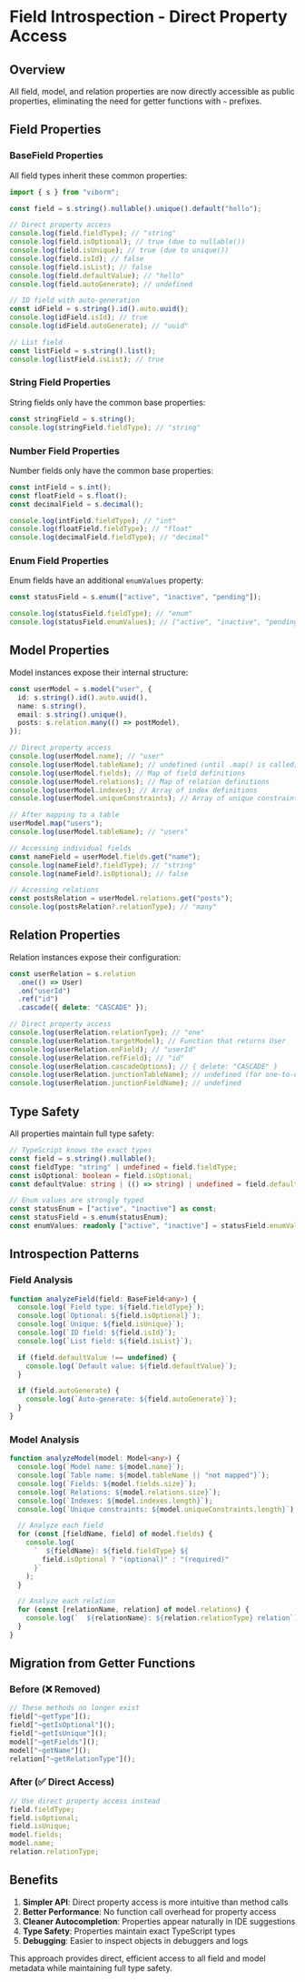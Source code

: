 # Field Introspection - Direct Property Access

## Overview

All field, model, and relation properties are now directly accessible as public properties, eliminating the need for getter functions with `~` prefixes.

## Field Properties

### BaseField Properties

All field types inherit these common properties:

```typescript
import { s } from "viborm";

const field = s.string().nullable().unique().default("hello");

// Direct property access
console.log(field.fieldType); // "string"
console.log(field.isOptional); // true (due to nullable())
console.log(field.isUnique); // true (due to unique())
console.log(field.isId); // false
console.log(field.isList); // false
console.log(field.defaultValue); // "hello"
console.log(field.autoGenerate); // undefined

// ID field with auto-generation
const idField = s.string().id().auto.uuid();
console.log(idField.isId); // true
console.log(idField.autoGenerate); // "uuid"

// List field
const listField = s.string().list();
console.log(listField.isList); // true
```

### String Field Properties

String fields only have the common base properties:

```typescript
const stringField = s.string();
console.log(stringField.fieldType); // "string"
```

### Number Field Properties

Number fields only have the common base properties:

```typescript
const intField = s.int();
const floatField = s.float();
const decimalField = s.decimal();

console.log(intField.fieldType); // "int"
console.log(floatField.fieldType); // "float"
console.log(decimalField.fieldType); // "decimal"
```

### Enum Field Properties

Enum fields have an additional `enumValues` property:

```typescript
const statusField = s.enum(["active", "inactive", "pending"]);

console.log(statusField.fieldType); // "enum"
console.log(statusField.enumValues); // ["active", "inactive", "pending"]
```

## Model Properties

Model instances expose their internal structure:

```typescript
const userModel = s.model("user", {
  id: s.string().id().auto.uuid(),
  name: s.string(),
  email: s.string().unique(),
  posts: s.relation.many(() => postModel),
});

// Direct property access
console.log(userModel.name); // "user"
console.log(userModel.tableName); // undefined (until .map() is called)
console.log(userModel.fields); // Map of field definitions
console.log(userModel.relations); // Map of relation definitions
console.log(userModel.indexes); // Array of index definitions
console.log(userModel.uniqueConstraints); // Array of unique constraint definitions

// After mapping to a table
userModel.map("users");
console.log(userModel.tableName); // "users"

// Accessing individual fields
const nameField = userModel.fields.get("name");
console.log(nameField?.fieldType); // "string"
console.log(nameField?.isOptional); // false

// Accessing relations
const postsRelation = userModel.relations.get("posts");
console.log(postsRelation?.relationType); // "many"
```

## Relation Properties

Relation instances expose their configuration:

```typescript
const userRelation = s.relation
  .one(() => User)
  .on("userId")
  .ref("id")
  .cascade({ delete: "CASCADE" });

// Direct property access
console.log(userRelation.relationType); // "one"
console.log(userRelation.targetModel); // Function that returns User
console.log(userRelation.onField); // "userId"
console.log(userRelation.refField); // "id"
console.log(userRelation.cascadeOptions); // { delete: "CASCADE" }
console.log(userRelation.junctionTableName); // undefined (for one-to-one/one-to-many)
console.log(userRelation.junctionFieldName); // undefined
```

## Type Safety

All properties maintain full type safety:

```typescript
// TypeScript knows the exact types
const field = s.string().nullable();
const fieldType: "string" | undefined = field.fieldType;
const isOptional: boolean = field.isOptional;
const defaultValue: string | (() => string) | undefined = field.defaultValue;

// Enum values are strongly typed
const statusEnum = ["active", "inactive"] as const;
const statusField = s.enum(statusEnum);
const enumValues: readonly ["active", "inactive"] = statusField.enumValues;
```

## Introspection Patterns

### Field Analysis

```typescript
function analyzeField(field: BaseField<any>) {
  console.log(`Field type: ${field.fieldType}`);
  console.log(`Optional: ${field.isOptional}`);
  console.log(`Unique: ${field.isUnique}`);
  console.log(`ID field: ${field.isId}`);
  console.log(`List field: ${field.isList}`);

  if (field.defaultValue !== undefined) {
    console.log(`Default value: ${field.defaultValue}`);
  }

  if (field.autoGenerate) {
    console.log(`Auto-generate: ${field.autoGenerate}`);
  }
}
```

### Model Analysis

```typescript
function analyzeModel(model: Model<any>) {
  console.log(`Model name: ${model.name}`);
  console.log(`Table name: ${model.tableName || "not mapped"}`);
  console.log(`Fields: ${model.fields.size}`);
  console.log(`Relations: ${model.relations.size}`);
  console.log(`Indexes: ${model.indexes.length}`);
  console.log(`Unique constraints: ${model.uniqueConstraints.length}`);

  // Analyze each field
  for (const [fieldName, field] of model.fields) {
    console.log(
      `  ${fieldName}: ${field.fieldType} ${
        field.isOptional ? "(optional)" : "(required)"
      }`
    );
  }

  // Analyze each relation
  for (const [relationName, relation] of model.relations) {
    console.log(`  ${relationName}: ${relation.relationType} relation`);
  }
}
```

## Migration from Getter Functions

### Before (❌ Removed)

```typescript
// These methods no longer exist
field["~getType"]();
field["~getIsOptional"]();
field["~getIsUnique"]();
model["~getFields"]();
model["~getName"]();
relation["~getRelationType"]();
```

### After (✅ Direct Access)

```typescript
// Use direct property access instead
field.fieldType;
field.isOptional;
field.isUnique;
model.fields;
model.name;
relation.relationType;
```

## Benefits

1. **Simpler API**: Direct property access is more intuitive than method calls
2. **Better Performance**: No function call overhead for property access
3. **Cleaner Autocompletion**: Properties appear naturally in IDE suggestions
4. **Type Safety**: Properties maintain exact TypeScript types
5. **Debugging**: Easier to inspect objects in debuggers and logs

This approach provides direct, efficient access to all field and model metadata while maintaining full type safety.

